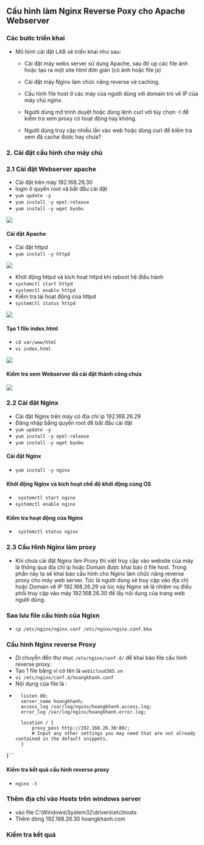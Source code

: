 ## Cấu hình làm Nginx Reverse Poxy cho Apache Webserver
### Các bước triển khai 
- Mô hình cài đặt LAB sẽ triển khai như sau:
    + Cài đặt máy webs server sử dụng Apache, sau đó up các file ảnh hoặc tạo ra một site html đơn giản (có ảnh hoặc file js)

    + Cài đặt máy Nginx làm chức năng reverse và caching.

    + Cấu hình file host ở các máy của người dùng với domain  trỏ về IP của máy chủ nginx.

    + Người dùng mở trình duyệt hoặc dùng lệnh curl với tùy chọn -I để kiểm tra xem proxy có hoạt động hay không.

    + Người dùng truy cập nhiều lần vào web hoặc dùng curl để kiểm tra xem đã cache được hay chưa?

### 2. Cài đặt cấu hình cho máy chủ
### 2.1 Cài đặt Webserver apache 
- Cài đặt trên máy 192.168.26.30
- login ở quyền root và bắt đầu cài đặt
- `yum update -y `
- `yum install -y epel-release` 
- `yum install -y wget byobu `
<img src="img/pr1.png">

#### Cài đặt Apache
- Cài đặt httpd
- `yum install -y httpd`
<img src="img/pr2.png">

- Khởi động httpd và kích hoạt httpd khi reboot hệ điều hành
- `systemctl start httpd`
- `systemctl enable httpd`
- Kiểm tra lại hoạt động của httpd
- `systemctl status httpd`
<img src="img/pr3.png">

#### Tạo 1 file index.html
- `cd var/www/html`
- ` vi index.html `
<img src="img/pr4.png">

#### Kiểm tra xem Webserver đã cài đặt thành công chưa
<img src="img/pr5.png">



### 2.2 Cài đăt Nginx
- Cài đặt Nginx trên máy có địa chỉ ip 192.168.26.29
- Đăng nhập bằng quyền root để bắt đầu cài đặt
- `yum update -y `
- `yum install -y epel-release` 
- `yum install -y wget byobu `
#### Cài đặt Nginx 
- `yum install -y nginx`

#### Khởi động Nginx và kích hoạt chế độ khởi động cùng OS
- ` systemctl start nginx`
- `systemctl enable nginx`

#### Kiểm tra hoạt động của Nginx
- ` systemctl status nginx`

### 2.3 Cấu Hình Nginx làm proxy
- Khi chưa cài đặt Nginx làm Proxy thì việt truy cập vào website của máy là thông qua địa chỉ ip hoặc Domain được khai báo ở file host. Trong phần này ta sẽ khai báo cấu hình cho Nginx làm chức năng reverse proxy cho máy web server. Tức là người dùng sẽ truy cập vào địa chỉ hoặc Domain về IP 192.168.26.29 và lúc này Nginx sẽ là nhiệm vụ điều phối truy cập vào máy 192.168.26.30 để lấy nội dụng của trang web người dùng.
### Sao lưu file cấu hình của Ngixn
- `cp /etc/nginx/nginx.conf /etc/nginx/nginx.conf.bka`
### Cấu hình Nginx reverse Proxy
- Di chuyển đến thư mục `/etx/nginx/conf.d/` để khai báo file cấu hình reverse proxy.
- Tạo 1 file bằng vi có tên là `web1cloud365.vn`
- `vi /etc/nginx/conf.d/hoangkhanh.conf`
- Nội dụng của file là :
- ```server {
    listen 80;
    server_name hoangkhanh;
    access_log /var/log/nginx/hoangkhanh.access.log;
    error_log /var/log/nginx/hoangkhanh.error.log;
    
    location / {
        proxy_pass http://192.168.26.30:80/;
        # Input any other settings you may need that are not already contained in the default snippets.
    }
}```

#### Kiểm tra kết quả cấu hình reverse proxy
- `nginx -t`

### Thêm địa chỉ vào Hosts trên windows server
- vào file C:\Windows\System32\drivers\etc\hosts 
- Thêm dòng 192.168.26.30 hoangkhanh.com

### Kiểm tra kết quả 